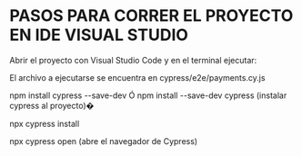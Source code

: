 # PASOS PARA CORRER EL PROYECTO EN IDE VISUAL STUDIO

Abrir el proyecto con Visual Studio Code y en el terminal ejecutar:

El archivo a ejecutarse se encuentra en cypress/e2e/payments.cy.js

npm install cypress --save-dev Ó npm install --save-dev cypress (instalar cypress al proyecto)�

npx cypress install

npx cypress open (abre el navegador de Cypress)
